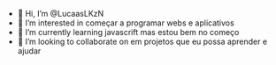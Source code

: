 - 👋 Hi, I’m @LucaasLKzN
- 👀 I’m interested in  começar a programar webs e aplicativos 
- 🌱 I’m currently learning javascrift mas estou bem no começo 
- 💞️ I’m looking to collaborate on em projetos que eu possa aprender e ajudar


<!---
LucaasLKzN/LucaasLKzN is a ✨ special ✨ repository because its `README.md` (this file) appears on your GitHub profile.
You can click the Preview link to take a look at your changes.
--->
